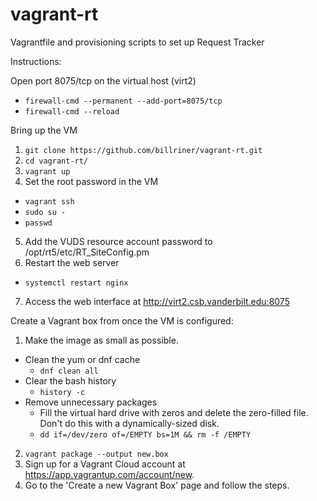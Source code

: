 # vagrant-rt
Vagrantfile and provisioning scripts to set up Request Tracker

Instructions:

Open port 8075/tcp on the virtual host (virt2)
  - ```firewall-cmd --permanent --add-port=8075/tcp```
  - ```firewall-cmd --reload```

Bring up the VM
1. ```git clone https://github.com/billriner/vagrant-rt.git```
2. ```cd vagrant-rt/```
3. ```vagrant up```
4. Set the root password in the VM
  - ```vagrant ssh```
  - ```sudo su -```
  - ```passwd```
5. Add the VUDS resource account password to /opt/rt5/etc/RT_SiteConfig.pm
6. Restart the web server
  - ```systemctl restart nginx```
7. Access the web interface at http://virt2.csb.vanderbilt.edu:8075

Create a Vagrant box from once the VM is configured:

1. Make the image as small as possible.
- Clean the yum or dnf cache
  - ```dnf clean all```
- Clear the bash history
  - ```history -c```
- Remove unnecessary packages
  - Fill the virtual hard drive with zeros and delete the zero-filled file.  Don't do this with a dynamically-sized disk.
  - ```dd if=/dev/zero of=/EMPTY bs=1M && rm -f /EMPTY```
2. ```vagrant package --output new.box```
3. Sign up for a Vagrant Cloud account at https://app.vagrantup.com/account/new.
4. Go to the 'Create a new Vagrant Box' page and follow the steps.
